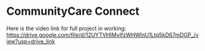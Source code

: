# CommunityCare Connect
Here is the video link for full project in working: https://drive.google.com/file/d/12UYTVHIMvIfzWHWlnU1Ltq5kD67mDGP_/view?usp=drive_link
